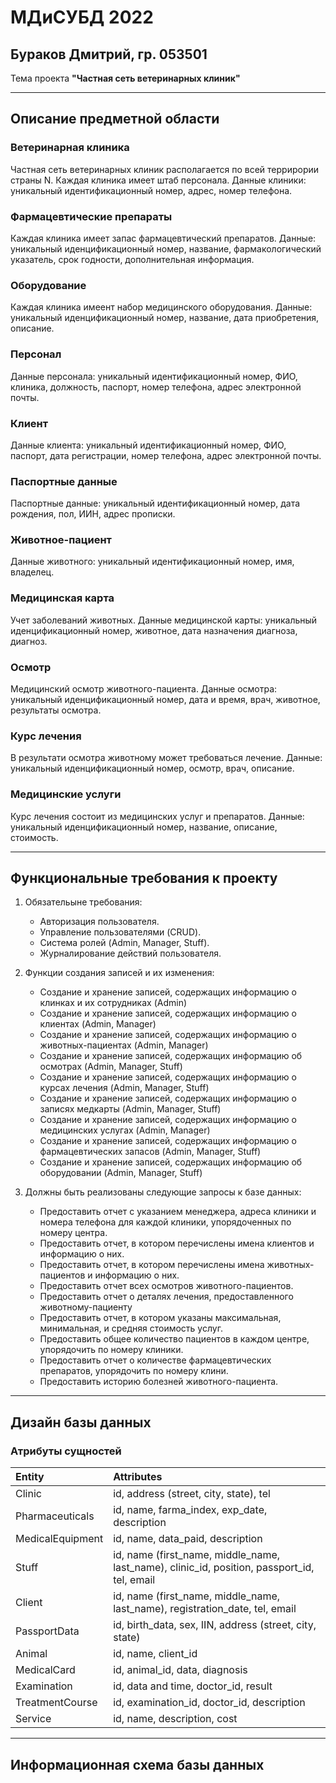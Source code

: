 # МДиСУБД 2022
## Бураков Дмитрий, гр. 053501
Тема проекта __"Частная сеть ветеринарных клиник"__
___
## Описание предметной области
### Ветеринарная клиника
Частная сеть ветеринарных клиник располагается по всей террирории страны N. Каждая клиника имеет штаб персонала.
Данные клиники: уникальный идентификационный номер, адрес, номер телефона.
### Фармацевтические препараты
Каждая клиника имеет запас фармацевтический препаратов.
Данные: уникальный иденцификационный номер, название, фармакологический указатель, срок годности, дополнительная информация.
### Оборудование
Каждая клиника имеент набор медицинского оборудования.
Данные: уникальный иденцификационный номер, название, дата приобретения, описание.
### Персонал
Данные персонала: уникальный идентификационный номер, ФИО, клиника, должность, паспорт, номер телефона, адрес электронной почты.
### Клиент
Данные клиента: уникальный идентификационный номер, ФИО, паспорт, дата регистрации, номер телефона, адрес электронной почты.
### Паспортные данные 
Паспортные данные: уникальный идентификационный номер, дата рождения, пол, ИИН, адрес прописки.
### Животное-пациент
Данные животного: уникальный идентификационный номер, имя, владелец.
### Медицинская карта
Учет заболеваний животных.
Данные медицинской карты: уникальный иденцификационный номер, животное, дата назначения диагноза, диагноз.
### Осмотр 
Медицинский осмотр животного-пациента.
Данные осмотра: уникальный иденцификационный номер, дата и время, врач, животное, результаты осмотра.
### Курс лечения
В результати осмотра животному может требоваться лечение. 
Данные: уникальный иденцификационный номер, осмотр, врач, описание.
### Медицинские услуги
Курс лечения состоит из медицинских услуг и препаратов. 
Данные: уникальный иденцификационный номер, название, описание, стоимость. 
___
## Функциональные требования к проекту
1. Обязательыне требования:
    - Авторизация пользователя.
    - Управление пользователями (CRUD).
    - Система ролей (Admin, Manager, Stuff).
    - Журналирование действий пользователя.
    
2. Функции создания записей и их изменения:
    - Создание и хранение записей, содержащих информацию о клинках и их сотрудниках (Admin)
    - Создание и хранение записей, содержащих информацию о клиентах (Admin, Manager)
    - Создание и хранение записей, содержащих информацию о животных-пациентах (Admin, Manager)
    - Создание и хранение записей, содержащих информацию об осмотрах (Admin, Manager, Stuff)
    - Создание и хранение записей, содержащих информацию о курсах лечения (Admin, Manager, Stuff)
    - Создание и хранение записей, содержащих информацию о записях медкарты (Admin, Manager, Stuff)
    - Создание и хранение записей, содержащих информацию о медицинских услугах (Admin, Manager) 
    - Создание и хранение записей, содержащих информацию о фармацевтических запасов (Admin, Manager, Stuff)
    - Создание и хранение записей, содержащих информацию об оборудовании (Admin, Manager, Stuff)
    
3. Должны быть реализованы следующие запросы к базе данных:
    - Предоставить отчет с указанием менеджера, адреса клиники и номера телефона для каждой клиники, упорядоченных по номеру центра.
    - Предоставить отчет, в котором перечислены имена клиентов и информацию о них.
    - Предоставить отчет, в котором перечислены имена животных-пациентов и информацию о них.
    - Предоставить отчет всех осмотров животного-пациентов.
    - Предоставить отчет о деталях лечения, предоставленного животному-пациенту
    - Предоставить отчет, в котором указаны максимальная, минимальная, и средняя стоимость услуг.
    - Предоставить общее количество пациентов в каждом центре, упорядочить по номеру клиники.
    - Предоставить отчет о количестве фармацевтических препаратов, упорядочить по номеру клини.
    - Предоставить историю болезней животного-пациента.
___
## Дизайн базы данных
### Атрибуты сущностей

| Entity  | Attributes  |
|:--------------- |:--------------- |
|Clinic          | id, address (street, city, state), tel|
|Pharmaceuticals | id, name, farma_index, exp_date, description|
|MedicalEquipment| id, name, data_paid, description|
|Stuff| id, name (first_name, middle_name, last_name), clinic_id, position, passport_id, tel, email|
|Client| id, name (first_name, middle_name, last_name), registration_date, tel, email |
|PassportData| id, birth_data, sex, IIN, address (street, city, state)|
|Animal| id, name, client_id|
|MedicalCard| id, animal_id, data, diagnosis|
|Examination| id, data and time, doctor_id, result|
|TreatmentCourse| id, examination_id, doctor_id, description|
|Service| id, name, description, cost|
___
## Информационная схема базы данных
